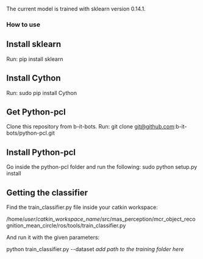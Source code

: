The current model is trained with sklearn version 0.14.1.

### How to use
## Install sklearn

Run:
pip install sklearn

## Install Cython

Run:
sudo pip install Cython

## Get Python-pcl

Clone this repository from b-it-bots. Run:
git clone git@github.com:b-it-bots/python-pcl.git

## Install Python-pcl

Go inside the python-pcl folder and run the following:
sudo python setup.py install

## Getting the classifier

Find the train_classifier.py file inside your catkin workspace:

/home/*user*/*catkin_workspace_name*/src/mas_perception/mcr_object_recognition_mean_circle/ros/tools/train_classifier.py

And run it with the given parameters:

python train_classifier.py --dataset *add path to the training folder here*
